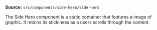 **Source:** `src/components/side-hero/side-hero`

The Side Hero component is a static container that features a image of graphic. It retains its stickiness as a users scrolls through the content.
